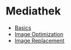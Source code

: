# Mediathek

  - [Basics](01_basics.md) 
  - [Image Optimization](02_image_optimization.md) 
  - [Image Replacement](03_image_replacement.md) 
